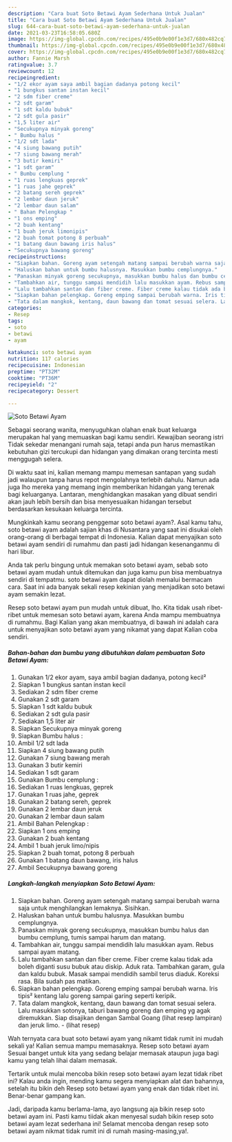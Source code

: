 ```yaml
---
description: "Cara buat Soto Betawi Ayam Sederhana Untuk Jualan"
title: "Cara buat Soto Betawi Ayam Sederhana Untuk Jualan"
slug: 644-cara-buat-soto-betawi-ayam-sederhana-untuk-jualan
date: 2021-03-23T16:58:05.680Z
image: https://img-global.cpcdn.com/recipes/495e0b9e00f1e3d7/680x482cq70/soto-betawi-ayam-foto-resep-utama.jpg
thumbnail: https://img-global.cpcdn.com/recipes/495e0b9e00f1e3d7/680x482cq70/soto-betawi-ayam-foto-resep-utama.jpg
cover: https://img-global.cpcdn.com/recipes/495e0b9e00f1e3d7/680x482cq70/soto-betawi-ayam-foto-resep-utama.jpg
author: Fannie Marsh
ratingvalue: 3.7
reviewcount: 12
recipeingredient:
- "1/2 ekor ayam saya ambil bagian dadanya potong kecil"
- "1 bungkus santan instan kecil"
- "2 sdm fiber creme"
- "2 sdt garam"
- "1 sdt kaldu bubuk"
- "2 sdt gula pasir"
- "1,5 liter air"
- "Secukupnya minyak goreng"
- " Bumbu halus "
- "1/2 sdt lada"
- "4 siung bawang putih"
- "7 siung bawang merah"
- "3 butir kemiri"
- "1 sdt garam"
- " Bumbu cemplung "
- "1 ruas lengkuas geprek"
- "1 ruas jahe geprek"
- "2 batang sereh geprek"
- "2 lembar daun jeruk"
- "2 lembar daun salam"
- " Bahan Pelengkap "
- "1 ons emping"
- "2 buah kentang"
- "1 buah jeruk limonipis"
- "2 buah tomat potong 8 perbuah"
- "1 batang daun bawang iris halus"
- "Secukupnya bawang goreng"
recipeinstructions:
- "Siapkan bahan. Goreng ayam setengah matang sampai berubah warna saja untuk menghilangkan lemaknya. Sisihkan."
- "Haluskan bahan untuk bumbu halusnya. Masukkan bumbu cemplungnya."
- "Panaskan minyak goreng secukupnya, masukkan bumbu halus dan bumbu cemplung, tumis sampai harum dan matang."
- "Tambahkan air, tunggu sampai mendidih lalu masukkan ayam. Rebus sampai ayam matang."
- "Lalu tambahkan santan dan fiber creme. Fiber creme kalau tidak ada boleh diganti susu bubuk atau diskip. Aduk rata. Tambahkan garam, gula dan kaldu bubuk. Masak sampai mendidih sambil terus diaduk. Koreksi rasa. Bila sudah pas matikan."
- "Siapkan bahan pelengkap. Goreng emping sampai berubah warna. Iris tipis² kentang lalu goreng sampai garing seperti keripik."
- "Tata dalam mangkok, kentang, daun bawang dan tomat sesuai selera. Lalu masukkan sotonya, taburi bawang goreng dan emping yg agak diremukkan. Siap disajikan dengan Sambal Goang (lihat resep lampiran) dan jeruk limo.           (lihat resep)"
categories:
- Resep
tags:
- soto
- betawi
- ayam

katakunci: soto betawi ayam 
nutrition: 117 calories
recipecuisine: Indonesian
preptime: "PT32M"
cooktime: "PT36M"
recipeyield: "2"
recipecategory: Dessert

---
```



![Soto Betawi Ayam](https://img-global.cpcdn.com/recipes/495e0b9e00f1e3d7/680x482cq70/soto-betawi-ayam-foto-resep-utama.jpg)

Sebagai seorang wanita, menyuguhkan olahan enak buat keluarga merupakan hal yang memuaskan bagi kamu sendiri. Kewajiban seorang istri Tidak sekedar menangani rumah saja, tetapi anda pun harus memastikan kebutuhan gizi tercukupi dan hidangan yang dimakan orang tercinta mesti menggugah selera.

Di waktu  saat ini, kalian memang mampu memesan santapan yang sudah jadi walaupun tanpa harus repot mengolahnya terlebih dahulu. Namun ada juga lho mereka yang memang ingin memberikan hidangan yang terenak bagi keluarganya. Lantaran, menghidangkan masakan yang dibuat sendiri akan jauh lebih bersih dan bisa menyesuaikan hidangan tersebut berdasarkan kesukaan keluarga tercinta. 



Mungkinkah kamu seorang penggemar soto betawi ayam?. Asal kamu tahu, soto betawi ayam adalah sajian khas di Nusantara yang saat ini disukai oleh orang-orang di berbagai tempat di Indonesia. Kalian dapat menyajikan soto betawi ayam sendiri di rumahmu dan pasti jadi hidangan kesenanganmu di hari libur.

Anda tak perlu bingung untuk memakan soto betawi ayam, sebab soto betawi ayam mudah untuk ditemukan dan juga kamu pun bisa membuatnya sendiri di tempatmu. soto betawi ayam dapat diolah memalui bermacam cara. Saat ini ada banyak sekali resep kekinian yang menjadikan soto betawi ayam semakin lezat.

Resep soto betawi ayam pun mudah untuk dibuat, lho. Kita tidak usah ribet-ribet untuk memesan soto betawi ayam, karena Anda mampu membuatnya di rumahmu. Bagi Kalian yang akan membuatnya, di bawah ini adalah cara untuk menyajikan soto betawi ayam yang nikamat yang dapat Kalian coba sendiri.

<!--inarticleads1-->

##### Bahan-bahan dan bumbu yang dibutuhkan dalam pembuatan Soto Betawi Ayam:

1. Gunakan 1/2 ekor ayam, saya ambil bagian dadanya, potong kecil²
1. Siapkan 1 bungkus santan instan kecil
1. Sediakan 2 sdm fiber creme
1. Gunakan 2 sdt garam
1. Siapkan 1 sdt kaldu bubuk
1. Sediakan 2 sdt gula pasir
1. Sediakan 1,5 liter air
1. Siapkan Secukupnya minyak goreng
1. Siapkan  Bumbu halus :
1. Ambil 1/2 sdt lada
1. Siapkan 4 siung bawang putih
1. Gunakan 7 siung bawang merah
1. Gunakan 3 butir kemiri
1. Sediakan 1 sdt garam
1. Gunakan  Bumbu cemplung :
1. Sediakan 1 ruas lengkuas, geprek
1. Gunakan 1 ruas jahe, geprek
1. Gunakan 2 batang sereh, geprek
1. Gunakan 2 lembar daun jeruk
1. Gunakan 2 lembar daun salam
1. Ambil  Bahan Pelengkap :
1. Siapkan 1 ons emping
1. Gunakan 2 buah kentang
1. Ambil 1 buah jeruk limo/nipis
1. Siapkan 2 buah tomat, potong 8 perbuah
1. Gunakan 1 batang daun bawang, iris halus
1. Ambil Secukupnya bawang goreng




<!--inarticleads2-->

##### Langkah-langkah menyiapkan Soto Betawi Ayam:

1. Siapkan bahan. Goreng ayam setengah matang sampai berubah warna saja untuk menghilangkan lemaknya. Sisihkan.
1. Haluskan bahan untuk bumbu halusnya. Masukkan bumbu cemplungnya.
1. Panaskan minyak goreng secukupnya, masukkan bumbu halus dan bumbu cemplung, tumis sampai harum dan matang.
1. Tambahkan air, tunggu sampai mendidih lalu masukkan ayam. Rebus sampai ayam matang.
1. Lalu tambahkan santan dan fiber creme. Fiber creme kalau tidak ada boleh diganti susu bubuk atau diskip. Aduk rata. Tambahkan garam, gula dan kaldu bubuk. Masak sampai mendidih sambil terus diaduk. Koreksi rasa. Bila sudah pas matikan.
1. Siapkan bahan pelengkap. Goreng emping sampai berubah warna. Iris tipis² kentang lalu goreng sampai garing seperti keripik.
1. Tata dalam mangkok, kentang, daun bawang dan tomat sesuai selera. Lalu masukkan sotonya, taburi bawang goreng dan emping yg agak diremukkan. Siap disajikan dengan Sambal Goang (lihat resep lampiran) dan jeruk limo. -           (lihat resep)




Wah ternyata cara buat soto betawi ayam yang nikamt tidak rumit ini mudah sekali ya! Kalian semua mampu memasaknya. Resep soto betawi ayam Sesuai banget untuk kita yang sedang belajar memasak ataupun juga bagi kamu yang telah lihai dalam memasak.

Tertarik untuk mulai mencoba bikin resep soto betawi ayam lezat tidak ribet ini? Kalau anda ingin, mending kamu segera menyiapkan alat dan bahannya, setelah itu bikin deh Resep soto betawi ayam yang enak dan tidak ribet ini. Benar-benar gampang kan. 

Jadi, daripada kamu berlama-lama, ayo langsung aja bikin resep soto betawi ayam ini. Pasti kamu tiidak akan menyesal sudah bikin resep soto betawi ayam lezat sederhana ini! Selamat mencoba dengan resep soto betawi ayam nikmat tidak rumit ini di rumah masing-masing,ya!.

